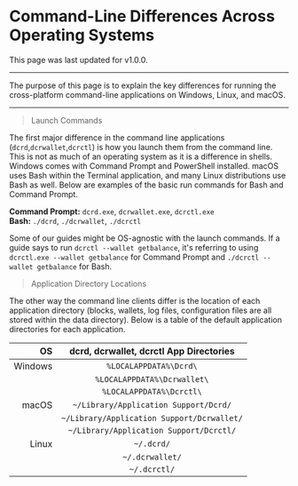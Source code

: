 # Command-Line Differences Across Operating Systems 

This page was last updated for v1.0.0.

---

The purpose of this page is to explain the key differences for running the cross-platform command-line applications on Windows, Linux, and macOS.

---

> Launch Commands

The first major difference in the command line applications (`dcrd`,`dcrwallet`,`dcrctl`) is how you launch them from the command line. This is not as much of an operating system as it is a difference in shells. Windows comes with Command Prompt and PowerShell installed. macOS uses Bash within the Terminal application, and many Linux distributions use Bash as well. Below are examples of the basic run commands for Bash and Command Prompt.

**Command Prompt:** `dcrd.exe`, `dcrwallet.exe`, `dcrctl.exe` <br />
**Bash:** `./dcrd`, `./dcrwallet`, `./dcrctl`

Some of our guides might be OS-agnostic with the launch commands. If a guide says to run `dcrctl --wallet getbalance`, it's referring to using `dcrctl.exe --wallet getbalance` for Command Prompt and `./dcrctl --wallet getbalance` for Bash.

> Application Directory Locations

The other way the command line clients differ is the location of each application directory (blocks, wallets, log files, configuration files are all stored within the data directory). Below is a table of the default application directories for each application. 

| OS      | dcrd, dcrwallet, dcrctl App Directories    |
| -------:|:------------------------------------------:|
| Windows | `%LOCALAPPDATA%\Dcrd\`                     |
|         | `%LOCALAPPDATA%\Dcrwallet\`                |
|         | `%LOCALAPPDATA%\Dcrctl\`                   |
| macOS   | `~/Library/Application Support/Dcrd/`      |
|         | `~/Library/Application Support/Dcrwallet/` |
|         | `~/Library/Application Support/Dcrctl/`    |
| Linux   | `~/.dcrd/`                                 |
|         | `~/.dcrwallet/`                            |
|         | `~/.dcrctl/`                               |
